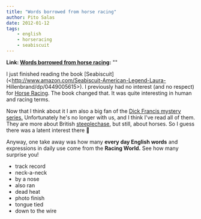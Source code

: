 ```yaml
---
title: "Words borrowed from horse racing"
author: Pito Salas
date: 2012-01-12
tags:
    - english
    - horseracing
    - seabiscuit
---
```


**Link: [Words borrowed from horse racing](None):** ""

I just finished reading the book
[Seabiscuit](<http://www.amazon.com/Seabiscuit-American-Legend-Laura-
Hillenbrand/dp/0449005615>). I previously had no interest (and no respect) for
[Horse Racing](<http://en.wikipedia.org/wiki/Horse_racing>). The book changed
that. It was quite interesting in human and racing terms.

Now that I think about it I am also a big fan of the [Dick Francis mystery
series.](<http://en.wikipedia.org/wiki/Dick_Francis>) Unfortunately he's no
longer with us, and I think I've read all of them. They are more about British
[steeplechase](<http://en.wikipedia.org/wiki/Steeplechase>), but still, about
horses. So I guess there was a latent interest there 🙂

Anyway, one take away was how many **every day English words** and expressions
in daily use come from the **Racing World.** See how many surprise you!

  * track record
  * neck-a-neck
  * by a nose
  * also ran
  * dead heat
  * photo finish
  * tongue tied
  * down to the wire


